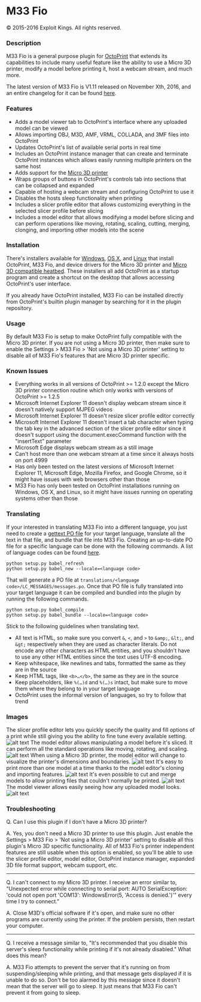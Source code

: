 # M33 Fio
© 2015-2016 Exploit Kings. All rights reserved.

### Description
M33 Fio is a general purpose plugin for [OctoPrint](http://octoprint.org/) that extends its capabilities to include many useful feature like the ability to use a Micro 3D printer, modify a model before printing it, host a webcam stream, and much more.

The latest version of M33 Fio is V1.11 released on November Xth, 2016, and an entire changelog for it can be found [here](https://raw.githubusercontent.com/donovan6000/M33-Fio/master/Changelog).

### Features
* Adds a model viewer tab to OctoPrint's interface where any uploaded model can be viewed
* Allows importing OBJ, M3D, AMF, VRML, COLLADA, and 3MF files into OctoPrint
* Updates OctoPrint's list of available serial ports in real time
* Includes an OctoPrint instance manager that can create and terminate OctoPrint instances which allows easily running multiple printers on the same host
* Adds support for the [Micro 3D printer](https://www.kickstarter.com/projects/m3d/the-micro-the-first-truly-consumer-3d-printer)
* Wraps groups of buttons in OctoPrint's controls tab into sections that can be collapsed and expanded
* Capable of hosting a webcam stream and configuring OctoPrint to use it
* Disables the hosts sleep functionality when printing
* Includes a slicer profile editor that allows customizing everything in the selected slicer profile before slicing
* Includes a model editor that allows modifying a model before slicing and can perform operations like moving, rotating, scaling, cutting, merging, clonging, and importing other models into the scene

### Installation
There's installers available for [Windows](https://raw.githubusercontent.com/donovan6000/M33-Fio/master/installers/Windows/install.zip), [OS X](https://raw.githubusercontent.com/donovan6000/M33-Fio/master/installers/OS%20X/install.zip), and [Linux](https://raw.githubusercontent.com/donovan6000/M33-Fio/master/installers/Linux/install.zip) that install OctoPrint, M33 Fio, and device drivers for the Micro 3D printer and [Micro 3D compatible heatbed](https://www.kickstarter.com/projects/1668748285/the-micro-m3d-compatible-heated-print-bed). These installers all add OctoPrint as a startup program and create a shortcut on the desktop that allows accessing OctoPrint's user interface.

If you already have OctoPrint installed, M33 Fio can be installed directly from OctoPrint's builtin plugin manager by searching for it in the plugin repository.

### Usage
By default M33 Fio is setup to make OctoPrint fully compatible with the Micro 3D printer. If you are not using a Micro 3D printer, then make sure to enable the Settings > M33 Fio > 'Not using a Micro 3D printer' setting to disable all of M33 Fio's features that are Micro 3D printer specific.

### Known Issues
* Everything works in all versions of OctoPrint >= 1.2.0 except the Micro 3D printer connection routine which only works with versions of OctoPrint >= 1.2.5
* Microsoft Internet Explorer 11 doesn't display webcam stream since it doesn't natively support MJPEG videos
* Microsoft Internet Explorer 11 doesn't resize slicer profile editor correctly
* Microsoft Internet Explorer 11 doesn't insert a tab character when typing the tab key in the advanced section of the slicer profile editor since it doesn't support using the document.execCommand function with the "insertText" parameter
* Microsoft Edge displays webcam stream as a still image
* Can't host more than one webcam stream at a time since it always hosts on port 4999
* Has only been tested on the latest versions of Microsoft Internet Explorer 11, Microsoft Edge, Mozilla Firefox, and Google Chrome, so it might have issues with web browsers other than those
* M33 Fio has only been tested on OctoPrint installations running on Windows, OS X, and Linux, so it might have issues running on operating systems other than those

### Translating
If your interested in translating M33 Fio into a different language, you just need to create a [gettext PO file](https://en.wikipedia.org/wiki/Gettext) for your target language, translate all the text in that file, and bundle that file into M33 Fio. Creating an up-to-date PO file for a specific language can be done with the following commands. A list of language codes can be found [here](http://www.lingoes.net/en/translator/langcode.htm).
```
python setup.py babel_refresh
python setup.py babel_new --locale=<language code>
```
That will generate a PO file at `translations/<language code>/LC_MESSAGES/messages.po`. Once that PO file is fully translated into your target language it can be compiled and bundled into the plugin by running the following commands.
```
python setup.py babel_compile
python setup.py babel_bundle --locale=<language code>
```
Stick to the following guidelines when translating text.
* All text is HTML, so make sure you convert `&`, `<`, and `>` to `&amp;`, `&lt;`, and `&gt;` respectively when they are used as character literals. Do not encode any other characters as HTML entities, and you shouldn't have to use any other HTML entities since the text uses UTF-8 encoding.
* Keep whitespace, like newlines and tabs, formatted the same as they are in the source
* Keep HTML tags, like `<b>…</b>`, the same as they are in the source
* Keep placeholders, like `%(…)d` and `%(…)s` intact, but make sure to move them where they belong to in your target language
* OctoPrint uses the informal version of languages, so try to follow that trend

### Images
The slicer profile editor lets you quickly specify the quality and fill options of a print while still giving you the ability to fine tune every available setting.
![alt text](https://raw.githubusercontent.com/donovan6000/M33-Fio/master/images/profile%20editor.png "Profile Editor")
The model editor allows manipulating a model before it's sliced. It can perform all the standard operations like moving, rotating, and scaling.
![alt text](https://raw.githubusercontent.com/donovan6000/M33-Fio/master/images/model%20editor.png "Model Editor")
When using a Micro 3D printer, the model editor will change to visualize the printer's dimensions and boundaries.
![alt text](https://raw.githubusercontent.com/donovan6000/M33-Fio/master/images/micro%203d.png "Model Editor")
It's easy to print more than one model at a time thanks to the model editor's cloning and importing features.
![alt text](https://raw.githubusercontent.com/donovan6000/M33-Fio/master/images/clone.png "Clone And Import Models")
It's even possible to cut and merge models to allow printing files that couldn't normally be printed.
![alt text](https://raw.githubusercontent.com/donovan6000/M33-Fio/master/images/cut.png "Cut And Merge Models")
The model viewer allows easily seeing how any uploaded model looks.
![alt text](https://raw.githubusercontent.com/donovan6000/M33-Fio/master/images/model%20viewer.png "Model Viewer")
### Troubleshooting
Q. Can I use this plugin if I don't have a Micro 3D printer?

A. Yes, you don't need a Micro 3D printer to use this plugin. Just enable the Settings > M33 Fio > 'Not using a Micro 3D printer' setting to disable all this plugin's Micro 3D specific functionality. All of M33 Fio's printer independent features are still usable when this option is enabled, so you'll be able to use the slicer profile editor, model editor, OctoPrint instance manager, expanded 3D file format support, webcam support, etc.
___
Q. I can't connect to my Micro 3D printer. I receive an error similar to, "Unexpected error while connecting to serial port: AUTO SerialException: 'could not open port 'COM13': WindowsError(5, 'Access is denied.')'" every time I try to connect."

A. Close M3D's official software if it's open, and make sure no other programs are currently using the printer. If the problem persists, then restart your computer.
___
Q. I receive a message similar to, "It's recommended that you disable this server's sleep functionality while printing if it's not already disabled." What does this mean?

A. M33 Fio attempts to prevent the server that it's running on from suspending/sleeping while printing, and that message gets displayed if it is unable to do so. Don't be too alarmed by this message since it doesn't mean that the server will go to sleep. It just means that M33 Fio can't prevent it from going to sleep.
